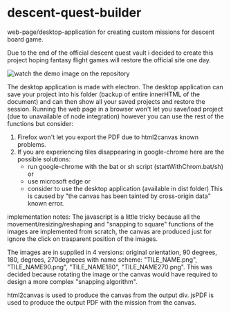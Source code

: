 # descent-quest-builder
web-page/desktop-application for creating custom missions for descent board game.

Due to the end of the official descent quest vault i decided to create this project hoping fantasy flight games will restore the official site one day.

![watch the demo image on the repository](/demo.gif?raw=true "UI_DEMO")

The desktop application is made with electron.
The desktop application can save your project into his folder (backup of entire innerHTML of the document) and can then show all your saved projects and restore the session.
Running the web page in a browser won't let you save/load project (due to unavailable of node integration) however you can use the rest of the functions but consider:
  1) Firefox won't let you export the PDF due to html2canvas known problems.
  2) If you are experiencing tiles disappearing in google-chrome here are the possible solutions:
      * run google-chrome with the bat or sh script (startWithChrom.bat/sh) or
      * use microsoft edge or
      * consider to use the desktop application (available in dist folder)
  This is caused by "the canvas has been tainted by cross-origin data" known error.


implementation notes:
The javascript is a little tricky because all the movement/resizing/reshaping and "snapping to square" functions of the images are implemented from scratch, the canvas are produced just for ignore the click on trasparent position of the images.

The images are in supplied in 4 versions: original orientation, 90 degrees, 180, degrees, 270degreees with name scheme: "TILE_NAME.png", "TILE_NAME90.png", "TILE_NAME180", "TILE_NAME270.png".
This was decided because rotating the image or the canvas would have required to design a more complex "snapping algorithm".

html2canvas is used to produce the canvas from the output div.
jsPDF is used to produce the output PDF with the mission from the canvas.


